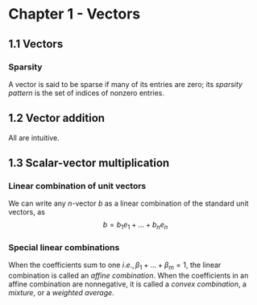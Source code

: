 # **Chapter 1 - Vectors**

## **1.1 Vectors**

### **Sparsity**
A vector is said to be sparse if many of its entries are zero; its *sparsity pattern* is the set of indices of nonzero entries.

## **1.2 Vector addition**
All are intuitive.

## **1.3 Scalar-vector multiplication**

### **Linear combination of unit vectors**
We can write any $n$-vector $b$ as a linear combination of the standard unit vectors, as
$$
b = b_1e_1 + \dots + b_ne_n
$$

### **Special linear combinations**
When the coefficients sum to one $i.e., \beta_1 + \dots + \beta_m = 1$, the linear combination is called an *affine combination*. When the coefficients in an affine combination are nonnegative, it is called a *convex combination*, a *mixture*, or a *weighted average*.
